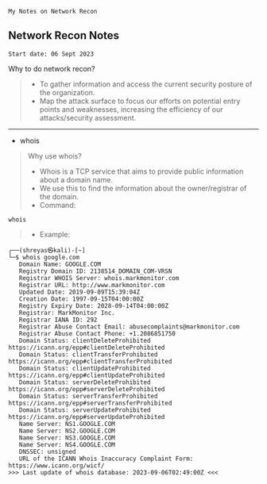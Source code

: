 `My Notes on Network Recon`

## Network Recon Notes

```
Start date: 06 Sept 2023
```
Why to do network recon?

> - To gather information and access the current security posture of the organization.
> - Map the attack surface to focus our efforts on potential entry points and weaknesses,
increasing the efficiency of our attacks/security assessment.

---

- whois

> Why use whois?
> - Whois is a TCP service that aims to provide public information about a domain name.
> - We use this to find the information about the owner/registrar of the domain.
> - Command: 
```
whois
```
> - Example:
```
┌──(shreyas㉿kali)-[~]
└─$ whois google.com                                                                    
   Domain Name: GOOGLE.COM
   Registry Domain ID: 2138514_DOMAIN_COM-VRSN
   Registrar WHOIS Server: whois.markmonitor.com
   Registrar URL: http://www.markmonitor.com
   Updated Date: 2019-09-09T15:39:04Z
   Creation Date: 1997-09-15T04:00:00Z
   Registry Expiry Date: 2028-09-14T04:00:00Z
   Registrar: MarkMonitor Inc.
   Registrar IANA ID: 292
   Registrar Abuse Contact Email: abusecomplaints@markmonitor.com
   Registrar Abuse Contact Phone: +1.2086851750
   Domain Status: clientDeleteProhibited https://icann.org/epp#clientDeleteProhibited
   Domain Status: clientTransferProhibited https://icann.org/epp#clientTransferProhibited
   Domain Status: clientUpdateProhibited https://icann.org/epp#clientUpdateProhibited
   Domain Status: serverDeleteProhibited https://icann.org/epp#serverDeleteProhibited
   Domain Status: serverTransferProhibited https://icann.org/epp#serverTransferProhibited
   Domain Status: serverUpdateProhibited https://icann.org/epp#serverUpdateProhibited
   Name Server: NS1.GOOGLE.COM
   Name Server: NS2.GOOGLE.COM
   Name Server: NS3.GOOGLE.COM
   Name Server: NS4.GOOGLE.COM
   DNSSEC: unsigned
   URL of the ICANN Whois Inaccuracy Complaint Form: https://www.icann.org/wicf/
>>> Last update of whois database: 2023-09-06T02:49:00Z <<<

```




